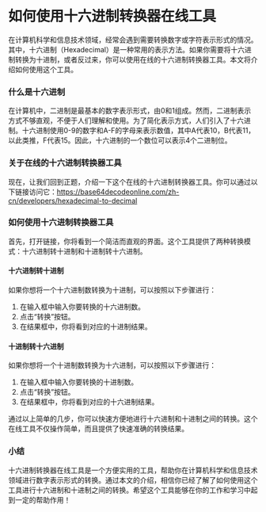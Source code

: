如何使用十六进制转换器在线工具
===============

在计算机科学和信息技术领域，经常会遇到需要转换数字或字符表示形式的情况。其中，十六进制（Hexadecimal）是一种常用的表示方法。如果你需要将十六进制转换为十进制，或者反过来，你可以使用在线的十六进制转换器工具。本文将介绍如何使用这个工具。

### 什么是十六进制

在计算机中，二进制是最基本的数字表示形式，由0和1组成。然而，二进制表示方式不够直观，不便于人们理解和使用。为了简化表示方式，人们引入了十六进制。十六进制使用0-9的数字和A-F的字母来表示数值，其中A代表10，B代表11，以此类推，F代表15。因此，十六进制的一个数位可以表示4个二进制位。

### 关于在线的十六进制转换器工具

现在，让我们回到正题，介绍一下这个在线的十六进制转换器工具。你可以通过以下链接访问它：<https://base64decodeonline.com/zh-cn/developers/hexadecimal-to-decimal>

### 如何使用十六进制转换器工具

首先，打开链接，你将看到一个简洁而直观的界面。这个工具提供了两种转换模式：十六进制转十进制和十进制转十六进制。

#### 十六进制转十进制

如果你想将一个十六进制数转换为十进制，可以按照以下步骤进行：

1. 在输入框中输入你要转换的十六进制数。
2. 点击“转换”按钮。
3. 在结果框中，你将看到对应的十进制结果。

#### 十进制转十六进制

如果你想将一个十进制数转换为十六进制，可以按照以下步骤进行：

1. 在输入框中输入你要转换的十进制数。
2. 点击“转换”按钮。
3. 在结果框中，你将看到对应的十六进制结果。

通过以上简单的几步，你可以快速方便地进行十六进制和十进制之间的转换。这个在线工具不仅操作简单，而且提供了快速准确的转换结果。

### 小结

十六进制转换器在线工具是一个方便实用的工具，帮助你在计算机科学和信息技术领域进行数字表示形式的转换。通过本文的介绍，相信你已经了解了如何使用这个工具进行十六进制和十进制之间的转换。希望这个工具能够在你的工作和学习中起到一定的帮助作用！